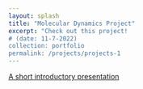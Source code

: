 ```yaml
---
layout: splash
title: "Molecular Dynamics Project"
excerpt: "Check out this project!
# (date: 11-7-2022) 
collection: portfolio
permalink: /projects/projects-1
---
```




[A short introductory presentation](project1_files/Presentation_for_Reading_Group.pptx)


<!-- href ="project1_files/virtual_poster.pdf"> Virtual poster presented at ICML 2021 Workshop on Unsupervised Reinforcement Learning </a>

<a href=https://openreview.net/group?id=ICML.cc/2021/Workshop/URL>Link to paper</a>
-->

